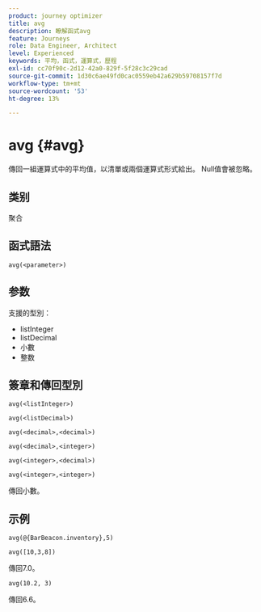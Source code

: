 ```yaml
---
product: journey optimizer
title: avg
description: 瞭解函式avg
feature: Journeys
role: Data Engineer, Architect
level: Experienced
keywords: 平均，函式，運算式，歷程
exl-id: cc70f90c-2d12-42a0-829f-5f28c3c29cad
source-git-commit: 1d30c6ae49fd0cac0559eb42a629b59708157f7d
workflow-type: tm+mt
source-wordcount: '53'
ht-degree: 13%

---
```


# avg {#avg}

傳回一組運算式中的平均值，以清單或兩個運算式形式給出。 Null值會被忽略。


## 类别

聚合

## 函式語法

`avg(<parameter>)`

## 参数

支援的型別：

* listInteger
* listDecimal
* 小數
* 整数

## 簽章和傳回型別

`avg(<listInteger>)`

`avg(<listDecimal>)`

`avg(<decimal>,<decimal>)`

`avg(<decimal>,<integer>)`

`avg(<integer>,<decimal>)`

`avg(<integer>,<integer>)`

傳回小數。

## 示例

`avg(@{BarBeacon.inventory},5)`

`avg([10,3,8])`

傳回7.0。

`avg(10.2, 3)`

傳回6.6。
